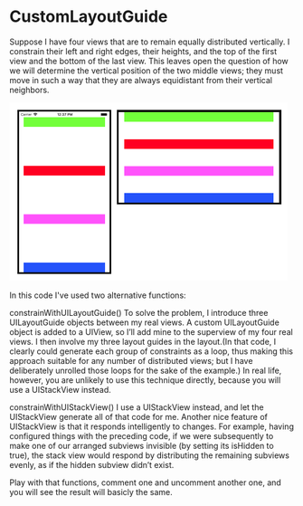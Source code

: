 # CustomLayoutGuide
Suppose I have four views that are to remain equally distributed vertically. I constrain their left and right edges, their heights, and the top of the first view and the bottom of the last view. This leaves open the question of how we will determine the vertical position of the two middle views; they must move in such a way that they are always equidistant from their vertical neighbors.

![Equal Destribution](https://github.com/Lilyeka/CustomLayoutGuide/blob/master/CustomLayoutGuide/EqualDestribution.png "Equal Destribution")


 In this code I've used two alternative functions: 
 
 constrainWithUILayoutGuide()
 To solve the problem, I introduce three UILayoutGuide objects between my real views. A custom UILayoutGuide object is added to a UIView, so I’ll add mine to the superview of my four real views. I then involve my three layout guides in the layout.(In that code, I clearly could generate each group of constraints as a loop, thus making this approach suitable for any number of distributed views; but I have deliberately unrolled those loops for the sake of the example.)
      In real life, however, you are unlikely to use this technique directly, because you will use a UIStackView instead.


constrainWithUIStackView() 
I use a UIStackView instead, and let the UIStackView generate all of that code for me. Another nice feature of UIStackView is that it responds intelligently to changes. For example, having configured things with the preceding code, if we were subsequently to make one of our arranged subviews invisible (by setting its isHidden to true), the stack view would respond by distributing the remaining subviews evenly, as if the hidden subview didn’t exist. 

Play with that functions, comment one and uncomment another one, and you will see the result will basicly the same. 
